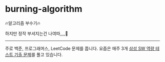 # burning-algorithm

🔥알고리즘 부수기🔥

하지만 정작 부셔지는건 나여따,,,,🤯   
   
      
         
            
               
                  
                     
---


주로 백준, 프로그래머스, LeetCode 문제를 풉니다. 
요즘은 매주 3개 [삼성 SW 역량 테스트 기출 문제](https://www.acmicpc.net/workbook/view/1152)를 풀고 있습니다. 
